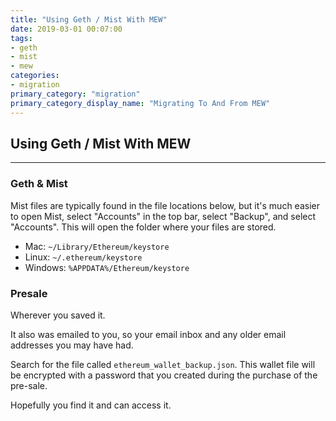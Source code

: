 ```yaml
---
title: "Using Geth / Mist With MEW"
date: 2019-03-01 00:07:00
tags:
- geth
- mist
- mew
categories:
- migration
primary_category: "migration"
primary_category_display_name: "Migrating To And From MEW"
---
```


## Using Geth / Mist With MEW
***

### Geth & Mist

Mist files are typically found in the file locations below, but it's much easier to open Mist, select "Accounts" in the top bar, select "Backup", and select "Accounts". This will open the folder where your files are stored.

* Mac: `~/Library/Ethereum/keystore`
* Linux: `~/.ethereum/keystore`
* Windows: `%APPDATA%/Ethereum/keystore`



### Presale

Wherever you saved it.

It also was emailed to you, so your email inbox and any older email addresses you may have had.

Search for the file called `ethereum_wallet_backup.json`. This wallet file will be encrypted with a password that you created during the purchase of the pre-sale.

Hopefully you find it and can access it.